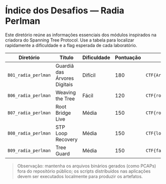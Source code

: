 # Índice dos Desafios — Radia Perlman

Este diretório reúne as informações essenciais dos módulos inspirados na criadora do Spanning
Tree Protocol. Use a tabela para localizar rapidamente a dificuldade e a flag esperada de cada
laboratório.

| Diretório | Título | Dificuldade | Pontuação | Flag |
| --------- | ------ | ----------- | --------- | ---- |
| `B01_radia_perlman` | Guardiã das Árvores Digitais | Difícil | 180 | `CTF{Arvores_Digitais_Seguras}` |
| `B06_radia_perlman` | Weaving the Tree | Fácil | 120 | `CTF{root_32768_001122334466}` |
| `B07_radia_perlman` | Root Bridge Live | Média | 150 | `CTF{root_change_detected}` |
| `B08_radia_perlman` | STP Loop Recovery | Média | 150 | `CTF{loop_blocked_successfully}` |
| `B09_radia_perlman` | Tree Guard | Média | 150 | `CTF{falsa_root_00:11:22:33:44:99}` |

> Observação: mantenha os arquivos binários gerados (como PCAPs) fora do repositório público;
os scripts distribuídos nas aplicações devem ser executados localmente para produzir os artefatos.
